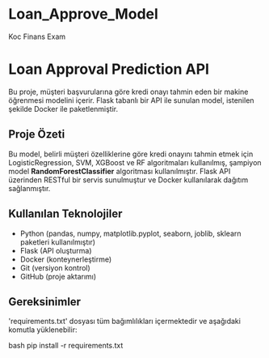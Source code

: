 # Loan_Approve_Model
Koc Finans Exam

# Loan Approval Prediction API

Bu proje, müşteri başvurularına göre kredi onayı tahmin eden bir makine öğrenmesi modelini içerir. Flask tabanlı bir API ile sunulan model, istenilen şekilde Docker ile paketlenmiştir. 

## Proje Özeti

Bu model, belirli müşteri özelliklerine göre kredi onayını tahmin etmek için LogisticRegression, SVM, XGBoost ve RF algoritmaları kullanılmış, şampiyon model **RandomForestClassifier** algoritması kullanılmıştır. Flask API üzerinden RESTful bir servis sunulmuştur ve Docker kullanılarak  dağıtım sağlanmıştır.

## Kullanılan Teknolojiler

- Python (pandas, numpy, matplotlib.pyplot, seaborn, joblib, sklearn paketleri kullanılmıştır)
- Flask (API oluşturma)
- Docker (konteynerleştirme)
- Git (versiyon kontrol)
- GitHub (proje aktarımı)

## Gereksinimler

'requirements.txt' dosyası tüm bağımlılıkları içermektedir ve aşağıdaki komutla yüklenebilir:

bash
pip install -r requirements.txt

